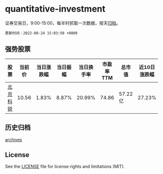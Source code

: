 # quantitative-investment

证券交易日，9:00-15:00，每半时抓取一次数据，按天[归档](archives)。

`更新时间：2022-08-24 15:03:50 +0800`

## 强势股票

|股票|当前价|当日涨跌幅|当日振幅|当日换手率|市盈率TTM|总市值|近10日涨跌幅|
|----|----|----|----|----|----|----|----|
|[北京科锐](https://xueqiu.com/S/SZ002350)|10.56|1.83%|8.87%|20.99%|74.86|57.22亿|27.23%|

## 历史归档

[archives](archives)

## License

See the [LICENSE](LICENSE) file for license rights and limitations (MIT).